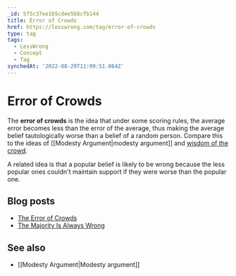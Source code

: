 ```yaml
---
_id: 5f5c37ee1b5cdee568cfb144
title: Error of Crowds
href: https://lesswrong.com/tag/error-of-crowds
type: tag
tags:
  - LessWrong
  - Concept
  - Tag
synchedAt: '2022-08-29T11:09:51.064Z'
---
```

# Error of Crowds

The **error of crowds** is the idea that under some scoring rules, the average error becomes less than the error of the average, thus making the average belief tautologically worse than a belief of a random person. Compare this to the ideas of [[Modesty Argument|modesty argument]] and [wisdom of the crowd](https://www.lesswrong.com/tag/wisdom-of-the-crowd).

A related idea is that a popular belief is likely to be wrong because the less popular ones couldn't maintain support if they were worse than the popular one.

## Blog posts

- [The Error of Crowds](http://lesswrong.com/lw/hc/the_error_of_crowds/)
- [The Majority Is Always Wrong](http://lesswrong.com/lw/hd/the_majority_is_always_wrong/)

## See also

- [[Modesty Argument|Modesty argument]]